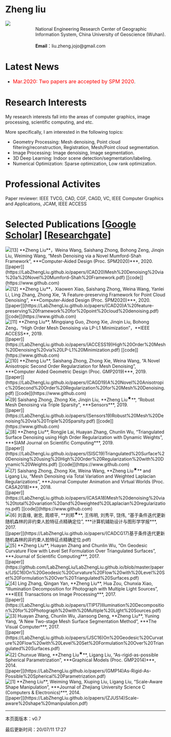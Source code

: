 # Zheng liu

<img style="float:left;" src="https://LabZhengLiu.github.io/LabZhengLiu.github.io/images/headImage.jpg">
<div style="float:right;">
<br>
National Engineering Research Center of Geographic 
<br>
Information System, China University of Geoscience (Wuhan).
<br>
<br>
<strong>Email</strong>：liu.zheng.jojo@gmail.com
</div>

<div style="clear:both"></div>

# Latest News

- <font size="3" color="red">Mar.2020: Two papers are accepted by SPM 2020</font>.

# Research Interests

My research interests fall into the areas of computer graphics, image processing, scientific computing, and etc.

More specifically, I am interested in the following topics:

- Geometry Processing: Mesh denoising, Point cloud filtering/reconstruction, Registration, Mesh/Point cloud segmentation.
- Image Processing: Image denoising, Image segmentation.
- 3D Deep Learning: Indoor scene detection/segmentation/labeling.
- Numerical Optimization: Sparse optimization, Low rank optimization.

# Professional Activites

Paper reviewer: IEEE TVCG, CAD, CGF, CAGD, VC, IEEE Computer Graphics and Applications, JCAM, IEEE ACCESS

# Selected Publications [[Google Scholar]](https://scholar.google.com/citations?user=_jtNrOUAAAAJ&hl=zh-CN) [[Researchgate]](https://www.researchgate.net/profile/Zheng_Liu52)

<img style="float:left;" src="https://LabZhengLiu.github.io/LabZhengLiu.github.io/images/1.png"> 
[13] **Zheng Liu**，Weina Wang, Saishang Zhong, Bohong Zeng, Jinqin Liu, Weiming Wang, “Mesh Denoising via a Novel Mumford-Shah Framework”, ***Computer-Aided Design (Proc. SPM2020)***, 2020.
<br>[[paper]](https://LabZhengLiu.github.io/papers/(CAD20)Mesh%20Denoising%20via%20a%20Novel%20Mumford–Shah%20Framework.pdf) 
    [[code]](https://www.github.com)
<div style="clear:both"></div>

<img style="float:left;" src="https://LabZhengLiu.github.io/LabZhengLiu.github.io/images/1.png"> 
[12] **Zheng Liu**，Xiaowen Xiao, Saishang Zhong, Weina Wang, Yanlei Li, Ling Zhang, Zhong Xie, “A Feature-preserving Framework for Point Cloud Denoising”, ***Computer-Aided Design (Proc. SPM2020)***, 2020.
<br>[[paper]](https://LabZhengLiu.github.io/papers/(CAD20)A%20feature-preserving%20framework%20for%20point%20cloud%20denoising.pdf) 
    [[code]](https://www.github.com)
<div style="clear:both"></div>

<img style="float:left;" src="https://LabZhengLiu.github.io/LabZhengLiu.github.io/images/1.png"> 
[11] **Zheng Liu**, Mingqiang Guo, Zhong Xie, Jinqin Liu, Bohong Zeng，“High Order Mesh Denoising via LP-L1 Minimization”，**IEEE ACCESS**, 2019.
<br>[[paper]](https://LabZhengLiu.github.io/papers/(ACCESS19)High%20Order%20Mesh%20Denoising%20via%20LP-L1%20Minimization.pdf) [[code]](https://www.github.com)
<div style="clear:both"></div>

<img style="float:left;" src="https://LabZhengLiu.github.io/LabZhengLiu.github.io/images/1.png"> 
[10] **Zheng Liu**, Saishang Zhong, Zhong Xie, Weina Wang, “A Novel Anisotropic Second Order Regularziation for Mesh Denoising”, ***Computer Aided Geometric Design (Proc. GMP2019)***, 2019. 
<br>[[paper]](https://LabZhengLiu.github.io/papers/(CAGD19)A%20Novel%20Anisotropic%20Second%20Order%20Regularization%20for%20Mesh%20Denoising.pdf) [[code]](https://www.github.com)
<div style="clear:both"></div>

<img style="float:left;" src="https://LabZhengLiu.github.io/LabZhengLiu.github.io/images/1.png"> 
[9] Saishang Zhong, Zhong Xie, Jinqin Liu, **Zheng Liu<sup>★</sup>**, “Robust Mesh Denoising via Triple Sparsity", ***Sensors***, 2019.
<br>[[paper]](https://LabZhengLiu.github.io/papers/(Sensors19)Robust%20Mesh%20Denoising%20via%20Triple%20Sparsity.pdf) 
    [[code]](https://www.github.com)
<div style="clear:both"></div>

<img style="float:left;" src="https://LabZhengLiu.github.io/LabZhengLiu.github.io/images/1.png"> 
[8] **Zheng Liu**, Rongjie Lai, Huayan Zhang, Chunlin Wu, “Triangulated Surface Denoising using High Order Regularization with Dynamic Weights”, ***SIAM Journal on Scientific Computing***, 2019.
<br>[[paper]](https://LabZhengLiu.github.io/papers/(SISC19)Triangulated%20Surface%20Denoising%20using%20High%20Order%20Regularization%20with%20Dynamic%20Weights.pdf) [[code]](https://www.github.com)
<div style="clear:both"></div>

<img style="float:left;" src="https://LabZhengLiu.github.io/LabZhengLiu.github.io/images/1.png"> 
[7] Saishang Zhong, Zhong Xie, Weina Wang, **Zheng Liu<sup>★</sup>** and Ligang Liu, “Mesh Denoising via Total Variation and Weighted Laplacian Regularizations”, ***Journal Computer Animation and Virtual Worlds (Proc. CASA2018)***, 2018.
<br>[[paper]](https://LabZhengLiu.github.io/papers/(CASA18)Mesh%20denoising%20via%20total%20variation%20and%20weighted%20Laplacian%20regularizations.pdf) [[code]](https://www.github.com)
<div style="clear:both"></div>

<img style="float:left;" src="https://LabZhengLiu.github.io/LabZhengLiu.github.io/images/1.png"> 
[6]	刘袁缘, 谢忠, 周顺平, **刘郑<sup>★</sup>**, 王伟明, 刘秀平, 饶伟, “基于条件迭代更新随机森林的非约束人脸特征点精确定位”, ***计算机辅助设计与图形学学报***, 2017.
<br>[[paper]](https://LabZhengLiu.github.io/papers/(CADCG17)基于条件迭代更新随机森林的非约束人脸特征点精确定位.pdf) 
<div style="clear:both"></div>

<img style="float:left;" src="https://LabZhengLiu.github.io/LabZhengLiu.github.io/images/1.png"> 
[5] **Zheng Liu**, Huayan Zhang and Chunlin Wu, “On Geodesic Curvature Flow with Level Set Formulation Over Triangulated Surfaces”, ***Journal of Scientific Computing***, 2017.
<br>[[paper]](https://github.com/LabZhengLiu/LabZhengLiu.github.io/blob/master/papers/(JSC16)On%20Geodesic%20Curvature%20Flow%20with%20Level%20Set%20Formulation%20Over%20Triangulated%20Surfaces.pdf) 
<div style="clear:both"></div>

<img style="float:left;" src="https://LabZhengLiu.github.io/LabZhengLiu.github.io/images/1.png"> 
[4] Ling Zhang, Qingan Yan, **Zheng Liu**, Hua Zou, Chunxia Xiao, “Illumination Decomposition for Photograph with Multiple Light Sources”, ***IEEE Transactions on Image Processing***, 2017. <br>[[paper]](https://LabZhengLiu.github.io/papers/(TIP17)Illumination%20Decomposition%20for%20Photograph%20with%20Multiple%20Light%20Sources.pdf)
<div style="clear:both"></div>

<img style="float:left;" src="https://LabZhengLiu.github.io/LabZhengLiu.github.io/images/1.png"> 
[3] Huayan Zhang, Chunlin Wu, Jiansong Deng, **Zheng Liu**, Yuning Yang, “A New Two-stage Mesh Surface Segmentation Method”, ***The Visual Computer***, 2017.<br>[[paper]](https://LabZhengLiu.github.io/papers/(JSC16)On%20Geodesic%20Curvature%20Flow%20with%20Level%20Set%20Formulation%20Over%20Triangulated%20Surfaces.pdf)
<div style="clear:both"></div>

<img style="float:left;" src="https://LabZhengLiu.github.io/LabZhengLiu.github.io/images/1.png"> 
 [2] Chunxue Wang, **Zheng Liu<sup>★</sup>**, Ligang Liu, “As-rigid-as-possible Spherical Parametrization”, ***Graphical Models (Proc. GMP2014)***, 2014.<br>[[paper]](https://LabZhengLiu.github.io/papers/(GMP14)As-Rigid-As-Possible%20Spherical%20Parametrization.pdf)
<div style="clear:both"></div>

<img style="float:left;" src="https://LabZhengLiu.github.io/LabZhengLiu.github.io/images/1.png"> 
 [1] **Zheng Liu**, Weiming Wang, Xiuping Liu, Ligang Liu, “Scale-Aware Shape Manipulation”, ***Journal of Zhejiang University Science C (Computers & Electronics)***, 2014.<br>[[paper]](https://LabZhengLiu.github.io/papers/(ZJUS14)Scale-aware%20shape%20manipulation.pdf)
<div style="clear:both"></div>

---

本页面版本：v0.7

最后更新时间：20/07/11 17:27
